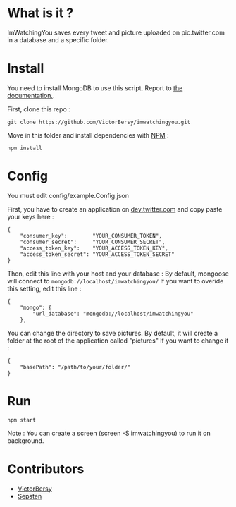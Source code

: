 What is it ?
============

ImWatchingYou saves every tweet and picture uploaded on pic.twitter.com in a database and a specific folder.

Install
=======

You need to install MongoDB to use this script. Report to [the documentation.](http://www.mongodb.org/downloads).

First, clone this repo :

    git clone https://github.com/VictorBersy/imwatchingyou.git

Move in this folder and install dependencies with [NPM](https://npmjs.org/) :

    npm install

Config
======

You must edit config/example.Config.json

First, you have to create an application on [dev.twitter.com](https://dev.twitter.com/) and copy paste your keys here :
````
{
    "consumer_key":        "YOUR_CONSUMER_TOKEN",
    "consumer_secret":     "YOUR_CONSUMER_SECRET",
    "access_token_key":    "YOUR_ACCESS_TOKEN_KEY",
    "access_token_secret": "YOUR_ACCESS_TOKEN_SECRET"
}
````

Then, edit this line with your host and your database :
By default, mongoose will connect to `mongodb://localhost/imwatchingyou/`
If you want to overide this setting, edit this line :
````
{
    "mongo": {
        "url_database": "mongodb://localhost/imwatchingyou"
    },
````

You can change the directory to save pictures.
By default, it will create a folder at the root of the application called "pictures"
If you want to change it : 
````
{
    "basePath": "/path/to/your/folder/"
}
````


Run
===

    npm start


Note : You can create a screen (screen -S imwatchingyou) to run it on background. 

Contributors
============
* [VictorBersy](http://github.com/VictorBersy)
* [Sepsten](http://github.com/sepsten)